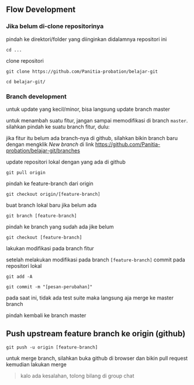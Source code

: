 ## Flow Development

### Jika belum di-clone repositorinya

pindah ke direktori/folder yang diinginkan didalamnya repositori ini 

`cd ...`

clone repositori

`git clone https://github.com/Panitia-probation/belajar-git`

`cd belajar-git/`

### Branch development

untuk update yang kecil/minor, bisa langsung update branch master

untuk menambah suatu fitur, jangan sampai memodifikasi di branch `master`. silahkan pindah ke suatu branch fitur, dulu:

jika fitur itu belum ada branch-nya di github, silahkan bikin branch baru dengan mengklik _New branch_ di link https://github.com/Panitia-probation/belajar-git/branches

update repositori lokal dengan yang ada di github 

`git pull origin`

pindah ke feature-branch dari origin

`git checkout origin/[feature-branch]`

buat branch lokal baru jika belum ada

`git branch [feature-branch]`

pindah ke branch yang sudah ada jike belum

`git checkout [feature-branch]`

lakukan modifikasi pada branch fitur

setelah melakukan modifikasi pada branch `[feature-branch]` commit pada repositori lokal

`git add -A`

`git commit -m "[pesan-perubahan]"`

pada saat ini, tidak ada test suite maka langsung aja merge ke master branch

pindah kembali ke branch master

## Push upstream feature branch ke origin (github)

`git push -u origin [feature-branch]`

untuk merge branch, silahkan buka github di browser dan bikin pull request kemudian lakukan merge

> kalo ada kesalahan, tolong bilang di group chat
